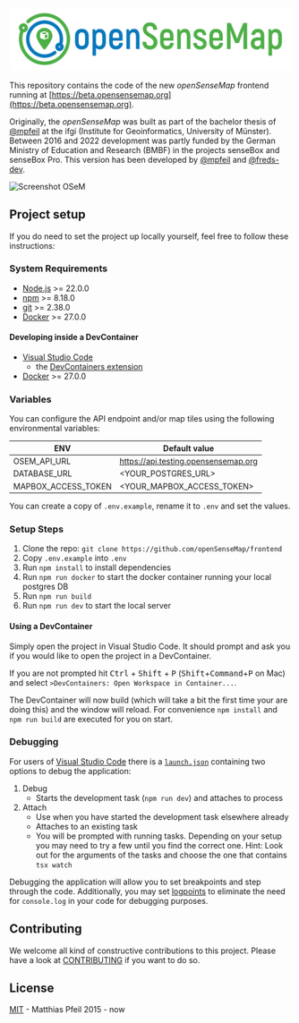 ![openSenseMap](https://github.com/openSenseMap/frontend/blob/dev/public/openSenseMap.png)

This repository contains the code of the new _openSenseMap_ frontend running at
[https://beta.opensensemap.org](https://beta.opensensemap.org).

Originally, the _openSenseMap_ was built as part of the bachelor thesis of
[@mpfeil](https://github.com/mpfeil) at the ifgi (Institute for Geoinformatics,
University of Münster). Between 2016 and 2022 development was partly funded by
the German Ministry of Education and Research (BMBF) in the projects senseBox
and senseBox Pro. This version has been developed by
[@mpfeil](https://github.com/mpfeil) and
[@freds-dev](https://github.com/freds-dev).

<img width="1438" alt="Screenshot OSeM" src="https://github.com/user-attachments/assets/a7bf16fb-44a2-4a21-9c0f-d4bf431ab9b5">

## Project setup

If you do need to set the project up locally yourself, feel free to follow these
instructions:

### System Requirements

- [Node.js](https://nodejs.org/) >= 22.0.0
- [npm](https://npmjs.com/) >= 8.18.0
- [git](https://git-scm.com/) >= 2.38.0
- [Docker](https://www.docker.com) >= 27.0.0

#### Developing inside a DevContainer

- [Visual Studio Code](https://code.visualstudio.com/)
  - the
    [DevContainers extension](https://marketplace.visualstudio.com/items?itemName=ms-vscode-remote.remote-containers)
- [Docker](https://www.docker.com) >= 27.0.0

### Variables

You can configure the API endpoint and/or map tiles using the following
environmental variables:

| ENV                 | Default value                        |
| ------------------- | ------------------------------------ |
| OSEM_API_URL        | https://api.testing.opensensemap.org |
| DATABASE_URL        | <YOUR_POSTGRES_URL>                  |
| MAPBOX_ACCESS_TOKEN | <YOUR_MAPBOX_ACCESS_TOKEN>           |

You can create a copy of `.env.example`, rename it to `.env` and set the values.

### Setup Steps

1. Clone the repo: `git clone https://github.com/openSenseMap/frontend`
2. Copy `.env.example` into `.env`
3. Run `npm install` to install dependencies
4. Run `npm run docker` to start the docker container running your local
   postgres DB
5. Run `npm run build`
6. Run `npm run dev` to start the local server

#### Using a DevContainer

Simply open the project in Visual Studio Code. It should prompt and ask you if
you would like to open the project in a DevContainer.

If you are not prompted hit <kbd>Ctrl</kbd> + <kbd>Shift</kbd> + <kbd>P</kbd>
(<kbd>Shift</kbd>+<kbd>Command</kbd>+<kbd>P</kbd> on Mac) and select
`>DevContainers: Open Workspace in Container...`.

The DevContainer will now build (which will take a bit the first time your are
doing this) and the window will reload. For convenience `npm install` and
`npm run build` are executed for you on start.

### Debugging

For users of [Visual Studio Code](https://code.visualstudio.com/) there is a
[`launch.json`](.vscode/launch.json) containing two options to debug the
application:

1. Debug
   - Starts the development task (`npm run dev`) and attaches to process
1. Attach
   - Use when you have started the development task elsewhere already
   - Attaches to an existing task
   - You will be prompted with running tasks. Depending on your setup you may
     need to try a few until you find the correct one. Hint: Look out for the
     arguments of the tasks and choose the one that contains `tsx watch`

Debugging the application will allow you to set breakpoints and step through the
code. Additionally, you may set
[logpoints](https://code.visualstudio.com/docs/debugtest/debugging#_logpoints)
to eliminate the need for `console.log` in your code for debugging purposes.

## Contributing

We welcome all kind of constructive contributions to this project. Please have a
look at [CONTRIBUTING](.github/CONTRIBUTING.md) if you want to do so.

## License

[MIT](LICENSE) - Matthias Pfeil 2015 - now
